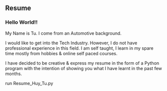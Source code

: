## Resume
### Hello World!!
My Name is Tu.
I come from an Automotive background.

I would like to get into the Tech Industry.
However, I do not have professional experience in this field.
I am self taught, I learn in my spare time mostly from hobbies & online self paced courses.

I have decided to be creative & express my resume in the form 
of a Python program with the intention of showing you what
I have learnt in the past few months.


run Resume_Huy_Tu.py
